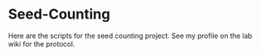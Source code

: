 # Seed-Counting
Here are the scripts for the seed counting project.
See my profile on the lab wiki for the protocol.
